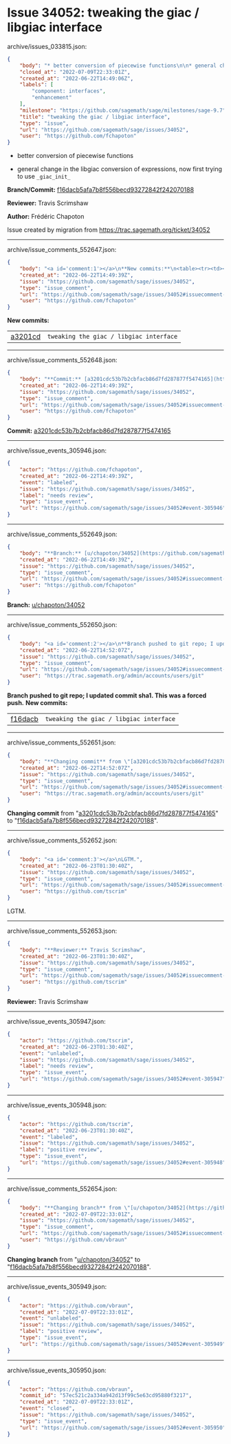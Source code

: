 # Issue 34052: tweaking the giac / libgiac interface

archive/issues_033815.json:
```json
{
    "body": "* better conversion of piecewise functions\n\n* general change in the libgiac conversion of expressions, now first trying to use `_giac_init_`\n\n\n\n**Branch/Commit:** [f16dacb5afa7b8f556becd93272842f242070188](https://github.com/sagemath/sagetrac-mirror/commit/f16dacb5afa7b8f556becd93272842f242070188)\n\n**Reviewer:** Travis Scrimshaw\n\n**Author:** Fr\u00e9d\u00e9ric Chapoton\n\nIssue created by migration from https://trac.sagemath.org/ticket/34052\n\n",
    "closed_at": "2022-07-09T22:33:01Z",
    "created_at": "2022-06-22T14:49:06Z",
    "labels": [
        "component: interfaces",
        "enhancement"
    ],
    "milestone": "https://github.com/sagemath/sage/milestones/sage-9.7",
    "title": "tweaking the giac / libgiac interface",
    "type": "issue",
    "url": "https://github.com/sagemath/sage/issues/34052",
    "user": "https://github.com/fchapoton"
}
```
* better conversion of piecewise functions

* general change in the libgiac conversion of expressions, now first trying to use `_giac_init_`



**Branch/Commit:** [f16dacb5afa7b8f556becd93272842f242070188](https://github.com/sagemath/sagetrac-mirror/commit/f16dacb5afa7b8f556becd93272842f242070188)

**Reviewer:** Travis Scrimshaw

**Author:** Frédéric Chapoton

Issue created by migration from https://trac.sagemath.org/ticket/34052





---

archive/issue_comments_552647.json:
```json
{
    "body": "<a id='comment:1'></a>\n**New commits:**\n<table><tr><td><a href=\"https://github.com/sagemath/sagetrac-mirror/commit/a3201cdc53b7b2cbfacb86d7fd287877f5474165\">a3201cd</a></td><td><code>tweaking the giac / libgiac interface</code></td></tr></table>\n",
    "created_at": "2022-06-22T14:49:39Z",
    "issue": "https://github.com/sagemath/sage/issues/34052",
    "type": "issue_comment",
    "url": "https://github.com/sagemath/sage/issues/34052#issuecomment-552647",
    "user": "https://github.com/fchapoton"
}
```

<a id='comment:1'></a>
**New commits:**
<table><tr><td><a href="https://github.com/sagemath/sagetrac-mirror/commit/a3201cdc53b7b2cbfacb86d7fd287877f5474165">a3201cd</a></td><td><code>tweaking the giac / libgiac interface</code></td></tr></table>




---

archive/issue_comments_552648.json:
```json
{
    "body": "**Commit:** [a3201cdc53b7b2cbfacb86d7fd287877f5474165](https://github.com/sagemath/sagetrac-mirror/commit/a3201cdc53b7b2cbfacb86d7fd287877f5474165)",
    "created_at": "2022-06-22T14:49:39Z",
    "issue": "https://github.com/sagemath/sage/issues/34052",
    "type": "issue_comment",
    "url": "https://github.com/sagemath/sage/issues/34052#issuecomment-552648",
    "user": "https://github.com/fchapoton"
}
```

**Commit:** [a3201cdc53b7b2cbfacb86d7fd287877f5474165](https://github.com/sagemath/sagetrac-mirror/commit/a3201cdc53b7b2cbfacb86d7fd287877f5474165)



---

archive/issue_events_305946.json:
```json
{
    "actor": "https://github.com/fchapoton",
    "created_at": "2022-06-22T14:49:39Z",
    "event": "labeled",
    "issue": "https://github.com/sagemath/sage/issues/34052",
    "label": "needs review",
    "type": "issue_event",
    "url": "https://github.com/sagemath/sage/issues/34052#event-305946"
}
```



---

archive/issue_comments_552649.json:
```json
{
    "body": "**Branch:** [u/chapoton/34052](https://github.com/sagemath/sagetrac-mirror/tree/u/chapoton/34052)",
    "created_at": "2022-06-22T14:49:39Z",
    "issue": "https://github.com/sagemath/sage/issues/34052",
    "type": "issue_comment",
    "url": "https://github.com/sagemath/sage/issues/34052#issuecomment-552649",
    "user": "https://github.com/fchapoton"
}
```

**Branch:** [u/chapoton/34052](https://github.com/sagemath/sagetrac-mirror/tree/u/chapoton/34052)



---

archive/issue_comments_552650.json:
```json
{
    "body": "<a id='comment:2'></a>\n**Branch pushed to git repo; I updated commit sha1. This was a forced push.** **New commits:**\n<table><tr><td><a href=\"https://github.com/sagemath/sagetrac-mirror/commit/f16dacb5afa7b8f556becd93272842f242070188\">f16dacb</a></td><td><code>tweaking the giac / libgiac interface</code></td></tr></table>\n",
    "created_at": "2022-06-22T14:52:07Z",
    "issue": "https://github.com/sagemath/sage/issues/34052",
    "type": "issue_comment",
    "url": "https://github.com/sagemath/sage/issues/34052#issuecomment-552650",
    "user": "https://trac.sagemath.org/admin/accounts/users/git"
}
```

<a id='comment:2'></a>
**Branch pushed to git repo; I updated commit sha1. This was a forced push.** **New commits:**
<table><tr><td><a href="https://github.com/sagemath/sagetrac-mirror/commit/f16dacb5afa7b8f556becd93272842f242070188">f16dacb</a></td><td><code>tweaking the giac / libgiac interface</code></td></tr></table>




---

archive/issue_comments_552651.json:
```json
{
    "body": "**Changing commit** from \"[a3201cdc53b7b2cbfacb86d7fd287877f5474165](https://github.com/sagemath/sagetrac-mirror/commit/a3201cdc53b7b2cbfacb86d7fd287877f5474165)\" to \"[f16dacb5afa7b8f556becd93272842f242070188](https://github.com/sagemath/sagetrac-mirror/commit/f16dacb5afa7b8f556becd93272842f242070188)\".",
    "created_at": "2022-06-22T14:52:07Z",
    "issue": "https://github.com/sagemath/sage/issues/34052",
    "type": "issue_comment",
    "url": "https://github.com/sagemath/sage/issues/34052#issuecomment-552651",
    "user": "https://trac.sagemath.org/admin/accounts/users/git"
}
```

**Changing commit** from "[a3201cdc53b7b2cbfacb86d7fd287877f5474165](https://github.com/sagemath/sagetrac-mirror/commit/a3201cdc53b7b2cbfacb86d7fd287877f5474165)" to "[f16dacb5afa7b8f556becd93272842f242070188](https://github.com/sagemath/sagetrac-mirror/commit/f16dacb5afa7b8f556becd93272842f242070188)".



---

archive/issue_comments_552652.json:
```json
{
    "body": "<a id='comment:3'></a>\nLGTM.",
    "created_at": "2022-06-23T01:30:40Z",
    "issue": "https://github.com/sagemath/sage/issues/34052",
    "type": "issue_comment",
    "url": "https://github.com/sagemath/sage/issues/34052#issuecomment-552652",
    "user": "https://github.com/tscrim"
}
```

<a id='comment:3'></a>
LGTM.



---

archive/issue_comments_552653.json:
```json
{
    "body": "**Reviewer:** Travis Scrimshaw",
    "created_at": "2022-06-23T01:30:40Z",
    "issue": "https://github.com/sagemath/sage/issues/34052",
    "type": "issue_comment",
    "url": "https://github.com/sagemath/sage/issues/34052#issuecomment-552653",
    "user": "https://github.com/tscrim"
}
```

**Reviewer:** Travis Scrimshaw



---

archive/issue_events_305947.json:
```json
{
    "actor": "https://github.com/tscrim",
    "created_at": "2022-06-23T01:30:40Z",
    "event": "unlabeled",
    "issue": "https://github.com/sagemath/sage/issues/34052",
    "label": "needs review",
    "type": "issue_event",
    "url": "https://github.com/sagemath/sage/issues/34052#event-305947"
}
```



---

archive/issue_events_305948.json:
```json
{
    "actor": "https://github.com/tscrim",
    "created_at": "2022-06-23T01:30:40Z",
    "event": "labeled",
    "issue": "https://github.com/sagemath/sage/issues/34052",
    "label": "positive review",
    "type": "issue_event",
    "url": "https://github.com/sagemath/sage/issues/34052#event-305948"
}
```



---

archive/issue_comments_552654.json:
```json
{
    "body": "**Changing branch** from \"[u/chapoton/34052](https://github.com/sagemath/sagetrac-mirror/tree/u/chapoton/34052)\" to \"[f16dacb5afa7b8f556becd93272842f242070188](https://github.com/sagemath/sagetrac-mirror/commit/f16dacb5afa7b8f556becd93272842f242070188)\".",
    "created_at": "2022-07-09T22:33:01Z",
    "issue": "https://github.com/sagemath/sage/issues/34052",
    "type": "issue_comment",
    "url": "https://github.com/sagemath/sage/issues/34052#issuecomment-552654",
    "user": "https://github.com/vbraun"
}
```

**Changing branch** from "[u/chapoton/34052](https://github.com/sagemath/sagetrac-mirror/tree/u/chapoton/34052)" to "[f16dacb5afa7b8f556becd93272842f242070188](https://github.com/sagemath/sagetrac-mirror/commit/f16dacb5afa7b8f556becd93272842f242070188)".



---

archive/issue_events_305949.json:
```json
{
    "actor": "https://github.com/vbraun",
    "created_at": "2022-07-09T22:33:01Z",
    "event": "unlabeled",
    "issue": "https://github.com/sagemath/sage/issues/34052",
    "label": "positive review",
    "type": "issue_event",
    "url": "https://github.com/sagemath/sage/issues/34052#event-305949"
}
```



---

archive/issue_events_305950.json:
```json
{
    "actor": "https://github.com/vbraun",
    "commit_id": "57ec521c2a334a942d13f99c5e63cd95880f3217",
    "created_at": "2022-07-09T22:33:01Z",
    "event": "closed",
    "issue": "https://github.com/sagemath/sage/issues/34052",
    "type": "issue_event",
    "url": "https://github.com/sagemath/sage/issues/34052#event-305950"
}
```
